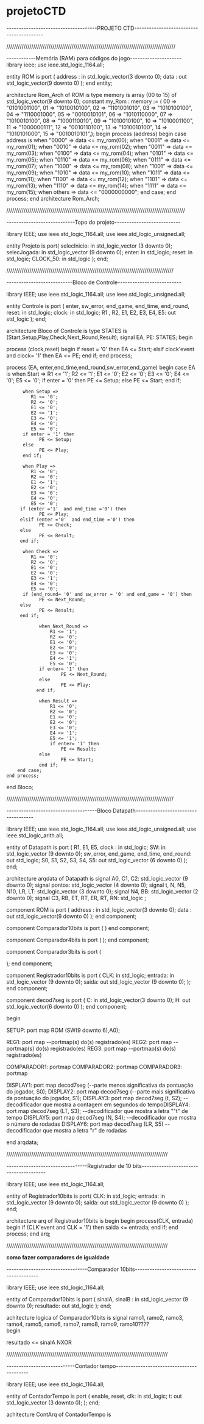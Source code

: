 # projetoCTD
-------------------------------------PROJETO CTD-----------------------------------------

////////////////////////////////////////////////////////////////////////////////////////

------------Memória (RAM) para códigos do jogo---------------------
library ieee;
use ieee.std_logic_1164.all;

entity ROM is
  port ( address : in std_logic_vector(3 downto 0);
         data : out std_logic_vector(9 downto 0) );
end entity;

architecture Rom_Arch of ROM is
  type memory is array (00 to 15) of std_logic_vector(9 downto 0);
  constant my_Rom : memory := (
	00 => "0101001100",
	01 => "1010010100",
  02 => "1101001010",
	03 => "1010100100",
	04 => "1110001000",
	05 => "0010010101",
	06 => "1010110000",
	07 => "1010010100",
	08 => "1000110010",
	09 => "1010010100",
	10 => "1010001100",
	11 => "1000000111",
	12 => "0010110100",
	13 => "1010010100",
	14 => "1010101000",
	15 => "0010010101",);
begin
   process (address)
   begin
     case address is
       when "0000" => data <= my_rom(00);
       when "0001" => data <= my_rom(01);
       when "0010" => data <= my_rom(02);
       when "0011" => data <= my_rom(03);
       when "0100" => data <= my_rom(04);
       when "0101" => data <= my_rom(05);
       when "0110" => data <= my_rom(06);
       when "0111" => data <= my_rom(07);
       when "1000" => data <= my_rom(08);
       when "1001" => data <= my_rom(09);
		 when "1010" => data <= my_rom(10);
		 when "1011" => data <= my_rom(11);
		 when "1100" => data <= my_rom(12);
		 when "1101" => data <= my_rom(13);
		 when "1110" => data <= my_rom(14);
		 when "1111" => data <= my_rom(15);
       when others => data <= "0000000000";
       end case;
  end process;
end architecture Rom_Arch;

/////////////////////////////////////////////////////////////////////////////////////////////

----------------------------Topo do projeto---------------------------

library IEEE;
use ieee.std_logic_1164.all;
use ieee.std_logic_unsigned.all;

entity Projeto is
port(
selecInicio: in std_logic_vector (3 downto 0);
selecJogada: in std_logic_vector (9 downto 0);
enter: in std_logic;
reset: in std_logic;
CLOCK_50: in std_logic
);
end;


///////////////////////////////////////////////////////////////////////////////////////

---------------------------Bloco de Controle--------------------------

library IEEE;
use ieee.std_logic_1164.all;
use ieee.std_logic_unsigned.all;

entity Controle is
port (
enter, sw_error, end_game, end_time, end_round, reset: in std_logic;
clock: in std_logic;
R1 , R2, E1, E2, E3, E4, E5: out std_logic
);
end;

architecture Bloco of Controle is
type STATES is (Start,Setup,Play,Check,Next_Round,Result);
signal EA, PE: STATES;
begin

process (clock,reset)
begin
   if reset = '0' then 
	EA <= Start;
   elsif clock'event and clock= '1' then 
	EA <= PE;
end if;
end process;

process (EA, enter,end_time,end_round,sw_error,end_game)
begin
			case EA is
      		when Start => 
				R1 <= '1'; 
				R2 <= '1'; 
				E1 <= '0'; 
				E2 <= '0'; 
				E3 <= '0'; 
				E4 <= '0';
				E5 <= '0'; 
          	if enter = '0' then 
					PE <= Setup;
          	else 
					PE <= Start;
          	end if;
          
          when Setup => 
			 R1 <= '0'; 
			 R2 <= '0'; 
			 E1 <= '0'; 
			 E2 <= '1'; 
			 E3 <= '0'; 
			 E4 <= '0'; 
			 E5 <= '0';
          if enter = '1' then 
				PE <= Setup;
          else 
				PE <= Play;
          end if;
   
          when Play => 
			 R1 <= '0'; 
			 R2 <= '0'; 
			 E1 <= '1'; 
			 E2 <= '0'; 
			 E3 <= '0'; 
			 E4 <= '0'; 
			 E5 <= '0';
         if (enter ='1'  and end_time ='0') then 
				PE <= Play;
         elsif (enter ='0'  and end_time ='0') then 
				PE <= Check;
         else 
				PE <= Result;
         end if;
                        
          when Check => 
			 R1 <= '0'; 
			 R2 <= '0'; 
			 E1 <= '0'; 
			 E2 <= '0'; 
			 E3 <= '1'; 
			 E4 <= '0'; 
			 E5 <= '0';
          if (end_round= '0' and sw_error = '0' and end_game = '0') then 
				PE <= Next_Round;
         else 
				PE <= Result;
         end if;
                        
   				when Next_Round => 
					R1 <= '1'; 
					R2 <= '0'; 
					E1 <= '0'; 
					E2 <= '0'; 
					E3 <= '0'; 
					E4 <= '1'; 
					E5 <= '0';
          		if enter= '1' then 
						PE <= Next_Round;
          		else 
						PE <= Play;
          	   end if;
                        
   				when Result => 
					R1 <= '0'; 
					R2 <= '0'; 
					E1 <= '0'; 
					E2 <= '0'; 
					E3 <= '0'; 
					E4 <= '1'; 
					E5 <= '1';
					if enter= '1' then 
						PE <= Result;
          		else 
						PE <= Start;
          		end if;
		end case;
	end process;
end Bloco;

///////////////////////////////////////////////////////////////////////////////////////

-------------------------------------Bloco Datapath------------------------------------

library IEEE;
use ieee.std_logic_1164.all;
use ieee.std_logic_unsigned.all;
use ieee.std_logic_arith.all;
 
entity of Datapath is
port (
     R1, E1, E5, clock : in std_logic;
     SW: in std_logic_vector (9 downto 0);
     sw_error, end_game, end_time, end_round: out std_logic;
     S0, S1, S2, S3, S4, S5: out std_logic_vector (6 downto 0)
);
end;

architecture arqdata of Datapath is
signal A0, C1, C2: std_logic_vector (9 downto 0); 
signal pontos: std_logic_vector (4 downto 0); 
signal t, N, N5, N10, LR, LT: std_logic_vector (3 downto 0);
signal N4, BB: std_logic_vector (2 downto 0);
signal C3, RB, ET, RT, ER, RT, RN: std_logic ;

component ROM is
  port ( address : in std_logic_vector(3 downto 0);
         data : out std_logic_vector(9 downto 0) 
);
end component;

component Comparador10bits is
port (
)
end component;

component Comparador4bits is 
port (
);
end component;

component Comparador3bits is
port (

);
end component;

component Registrador10bits is
port (
CLK: in std_logic;
entrada: in std_logic_vector (9 downto 0);
saida: out std_logic_vector (9 downto 0);
);
end component; 

component decod7seg is
port ( 
C: in std_logic_vector(3 downto 0);
H: out std_logic_vector(6 downto 0)
);
end component; 

begin

SETUP: port map ROM (SW(9 downto 6),A0);


REG1: port map --portmap(s) do(s) registrado(es)
REG2: port map --portmap(s) do(s) registrado(es)
REG3: port map --portmap(s) do(s) registrado(es)

COMPARADOR1: portmap
COMPARADOR2: portmap
COMPARADOR3: portmap

DISPLAY1: port map decod7seg (--parte menos significativa da pontuação do jogador, S0);
DISPLAY2: port map decod7seg (--parte mais significativa da pontuação do jogador, S1);
DISPLAY3: port map decod7seg (t, S2);
 --decodificador que mostra a contagem em segundos do tempoDISPLAY4: port map decod7seg (LT, S3); --decodificador que mostra a letra ""t" de tempo
DISPLAY5: port map decod7seg (N, S4); --decodificador que mostra o número de rodadas
DISPLAY6: port map decod7seg (LR, S5) --decodificador que mostra a letra "r" de rodadas

end arqdata;

////////////////////////////////////////////////////////////////////////////////////



---------------------------------Registrador de 10 bits---------------------------------------

library IEEE;
use ieee.std_logic_1164.all;

entity of Registrador10bits is
port(
CLK: in std_logic;
entrada: in std_logic_vector (9 downto 0);
saida: out std_logic_vector (9 downto 0)
);
end;

architecture arq of Registrador10bits is
begin
begin
 process(CLK, entrada)
 begin
 if (CLK'event and CLK = '1') then
 saida <= entrada;
 end if;
 end process;
end arq;

////////////////////////////////////////////////////////////////////////////////////

******como fazer comparadores de igualdade******

---------------------------------Comparador 10bits--------------------------------------

library IEEE;
use ieee.std_logic_1164.all;

entity of Comparador10bits is
port (
sinalA, sinalB : in std_logic_vector (9 downto 0);
resultado: out std_logic
);
end;

achitecture logica of Comparador10bits is
signal ramo1, ramo2, ramo3, ramo4, ramo5, ramo6, ramo7, ramo8, ramo9, ramo10???? 	
  begin
	
resultado <= sinalA NXOR   

////////////////////////////////////////////////////////////////////////////////////

----------------------------Contador tempo------------------------------------------

library IEEE;
use ieee.std_logic_1164.all;

entity of ContadorTempo is
port (
enable, reset, clk: in std_logic;
t: out std_logic_vector (3 downto 0);
);
end;

achitecture ContArq of ContadorTempo is
